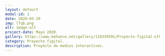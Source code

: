```yaml
---
layout: default
modal-id: 1
date: 2020-05-29
img: lfqb.png
alt: image-alt
project-date: Mayo 2020.
gallery: https://www.behance.net/gallery/119339591/Proyecto-figital-LFQB
category: Proyecto figital.
description: Proyecto de medios interactivos. 
---
```

